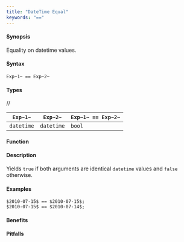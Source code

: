 ```yaml
---
title: "DateTime Equal"
keywords: "=="
---
```


#### Synopsis

Equality on datetime values.

#### Syntax

`Exp~1~ == Exp~2~`

#### Types

//

| `Exp~1~`      | `Exp~2~`      | `Exp~1~ == Exp~2~`  |
| --- | --- | --- |
| `datetime`     |  `datetime`    | `bool`                |


#### Function

#### Description

Yields `true` if both arguments are identical `datetime` values and `false` otherwise.

#### Examples

```rascal-shell
$2010-07-15$ == $2010-07-15$;
$2010-07-15$ == $2010-07-14$;
```

#### Benefits

#### Pitfalls

